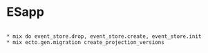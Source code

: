 # ESapp


```shell

* mix do event_store.drop, event_store.create, event_store.init
* mix ecto.gen.migration create_projection_versions

```